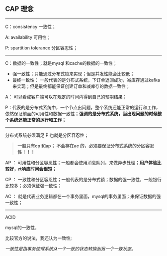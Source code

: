 ## CAP 理念



---



C：consistency 一致性；

A:  availability 可用性；

P:  spartition tolerance 分区容忍性；

---



C：数据的一致性；就是mysql 和cache的数据的一致性；

* 强一致性；只能通过分布式锁来实现；但是并发性能会比较低；
* 最终一致性： 一般代表的是分布式系统，下订单返回成功，减库存通过kafka来实现；但是最终都能保证创建订单和减库存的数据一致性；

A： 可以看成客户端可以在规定的时间内得到自己的预期结果；

P：代表的是分布式系统中，一个节点出问题，整个系统还能正常的运行和工作，依然保证前面的可用性和数据一致性；**强调的是分布式系统，当出现问题的时候整个系统还能正常的运行和工作；**



-----

分布式系统必须满足 P 也就是分区容忍性；

>**一般只有cp 和ap；**  **不会存在ac 的，必须要保证分布式系统的分区容忍性！！！**

 AP ： 可用性和分区容忍性；一般都会使用消息队列，来做异步处理；**用户体验比较好，rt响应时间会很短；**

CP ： 一致性和分区容忍性；一般代表的是分布式锁；数据的强一致性，一般银行比较多；必须保证强一致性；

AC ： 就是代表业务逻辑都在一个事务里面，mysql的事务里面；来保证数据的强一致性；



---

ACID  

mysql的一致性，

比较官方的说法，我还认为一致性;

*一致性是指事务使得系统从一个一致的状态转换到另一个一致状态*。